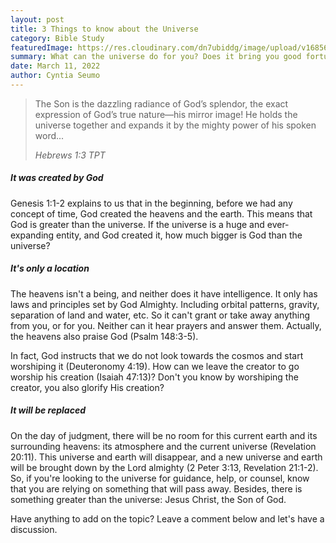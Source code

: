 ```yaml
---
layout: post
title: 3 Things to know about the Universe
category: Bible Study
featuredImage: https://res.cloudinary.com/dn7ubiddg/image/upload/v1685671919/blog/salvation.jpg
summary: What can the universe do for you? Does it bring you good fortune, or get back at people on your behalf? Read on and find out what power the universe has.
date: March 11, 2022
author: Cyntia Seumo
---
```


<blockquote>
<p>The Son is the dazzling radiance of God’s splendor, the exact expression of God’s true nature—his mirror image! He holds the universe together and expands it by the mighty power of his spoken word...</p>
<cite>Hebrews 1:3 TPT</cite>
</blockquote>

<h5>It was created by God</h5>
<p><a>Genesis 1:1-2</a> explains to us that in the beginning, before we had any concept of time, God created the heavens and the earth. This means that God is greater than the universe. If the universe is a huge and ever-expanding entity, and God created it, how much bigger is God than the universe? </p>

<h5>It's only a location</h5>
<p>The heavens isn't a being, and neither does it have intelligence. It only has laws and principles set by God Almighty. Including orbital patterns, gravity, separation of land and water, etc. So it can't grant or take away anything from you, or for you. Neither can it hear prayers and answer them. Actually, the heavens also praise God (<a>Psalm 148:3-5</a>).</p>

<p>In fact, God instructs that we do not look towards the cosmos and start worshiping it (<a>Deuteronomy 4:19</a>). How can we leave the creator to go worship his creation (<a>Isaiah 47:13</a>)? Don't you know by worshiping the creator, you also glorify His creation?</p>

<h5>It will be replaced</h5>
<p>On the day of judgment, there will be no room for this current earth and its surrounding heavens: its atmosphere and the current universe (<a>Revelation 20:11</a>). This universe and earth will disappear, and a new universe and earth will be brought down by the Lord almighty (<a>2 Peter 3:13</a>, <a>Revelation 21:1-2</a>). So, if you're looking to the universe for guidance, help, or counsel, know that you are relying on something that will pass away. Besides, there is something greater than the universe: Jesus Christ, the Son of God.</p>

<p>Have anything to add on the topic? Leave a comment below and let's have a discussion. </p>
